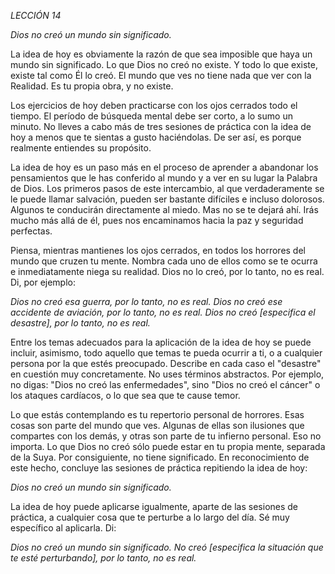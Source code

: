 *LECCIÓN 14*

*Dios no creó un mundo sin significado.*

La idea de hoy es obviamente la razón de que sea imposible que haya un mundo sin significado. Lo que Dios no creó no existe. Y todo lo que existe, existe tal como Él lo creó. El mundo que ves no tiene nada que ver con la Realidad. Es tu propia obra, y no existe.

Los ejercicios de hoy deben practicarse con los ojos cerrados todo el tiempo. El período de búsqueda mental debe ser corto, a lo sumo un minuto. No lleves a cabo más de tres sesiones de práctica con la idea de hoy a menos que te sientas a gusto haciéndolas. De ser así, es porque realmente entiendes su propósito.

La idea de hoy es un paso más en el proceso de aprender a abandonar los pensamientos que le has conferido al mundo y a ver en su lugar la Palabra de Dios. Los primeros pasos de este intercambio, al que verdaderamente se le puede llamar salvación, pueden ser bastante difíciles e incluso dolorosos. Algunos te conducirán directamente al miedo. Mas no se te dejará ahí. Irás mucho más allá de él, pues nos encaminamos hacia la paz y seguridad perfectas.

Piensa, mientras mantienes los ojos cerrados, en todos los horrores del mundo que cruzen tu mente. Nombra cada uno de ellos como se te ocurra e inmediatamente niega su realidad. Dios no lo creó, por lo tanto, no es real. Di, por ejemplo:

_Dios no creó esa guerra, por lo tanto, no es real._
_Dios no creó ese accidente de aviación, por lo tanto, no es real._
_Dios no creó [especifica el desastre], por lo tanto, no es real._

Entre los temas adecuados para la aplicación de la idea de hoy se puede incluir, asimismo, todo aquello que temas te pueda ocurrir a ti, o a cualquier persona por la que estés preocupado. Describe en cada caso el "desastre" en cuestión muy concretamente. No uses términos abstractos. Por ejemplo, no digas: "Dios no creó las enfermedades", sino "Dios no creó el cáncer" o los ataques cardíacos, o lo que sea que te cause temor.

Lo que estás contemplando es tu repertorio personal de horrores. Esas cosas son parte del mundo que ves. Algunas de ellas son ilusiones que compartes con los demás, y otras son parte de tu infierno personal. Eso no importa. Lo que Dios no creó sólo puede estar en tu propia mente, separada de la Suya. Por consiguiente, no tiene significado. En reconocimiento de este hecho, concluye las sesiones de práctica repitiendo la idea de hoy:

_Dios no creó un mundo sin significado._

La idea de hoy puede aplicarse igualmente, aparte de las sesiones de práctica, a cualquier cosa que te perturbe a lo largo del día. Sé muy específico al aplicarla. Di:

_Dios no creó un mundo sin significado. No creó [especifica la situación que te esté perturbando], por lo tanto, no es real._